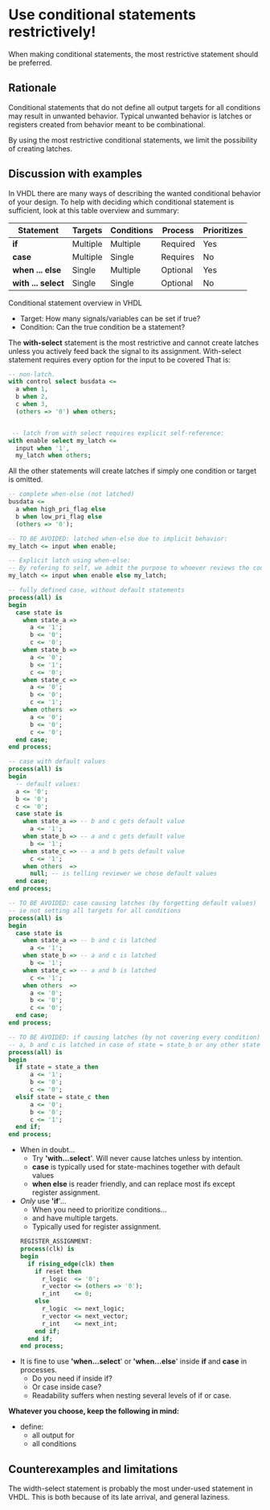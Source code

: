 # Use conditional statements restrictively! #
When making conditional statements, the most restrictive statement should be preferred. 

## Rationale
Conditional statements that do not define all output targets for all conditions may result in unwanted behavior. 
Typical unwanted behavior is latches or registers created from behavior meant to be combinational. 

By using the most restrictive conditional statements, we limit the possibility of creating latches. 

## Discussion with examples
In VHDL there are many ways of describing the wanted conditional behavior of your design. 
To help with deciding which conditional statement is sufficient, look at this table overview and summary:

| Statement           | Targets  | Conditions | Process  | Prioritizes |
|---------------------|----------|------------|----------|-------------|
| **if**              | Multiple | Multiple   | Required | Yes         |
| **case**            | Multiple | Single     | Requires | No          |
| **when ... else**   | Single   | Multiple   | Optional | Yes         |
| **with ... select** | Single   | Single     | Optional | No          |

Conditional statement overview in VHDL

-   Target: How many signals/variables can be set if true?
-   Condition: Can the true condition be a statement?

<!-- -->

The **with-select** statement is the most restrictive and cannot create latches unless you actively feed back the signal to its assignment. 
With-select statement requires every option for the input to be covered
That is:
```vhdl
-- non-latch.  
with control select busdata <=
  a when 1,
  b when 2,
  c when 3,     
  (others => '0') when others;


 -- latch from with select requires explicit self-reference:
with enable select my_latch <= 
  input when '1', 
  my_latch when others;
```

All the other statements will create latches if simply one condition or target is omitted.
```vhdl
-- complete when-else (not latched) 
busdata <= 
  a when high_pri_flag else
  b when low_pri_flag else
  (others => '0');

-- TO BE AVOIDED: latched when-else due to implicit behavior:
my_latch <= input when enable;

-- Explicit latch using when-else:
-- By refering to self, we admit the purpose to whoever reviews the code. 
my_latch <= input when enable else my_latch; 

-- fully defined case, without default statements
process(all) is 
begin 
  case state is 
    when state_a =>
      a <= '1';
      b <= '0';
      c <= '0';
    when state_b =>
      a <= '0';
      b <= '1';
      c <= '0';
    when state_c => 
      a <= '0';
      b <= '0';
      c <= '1';
    when others  =>    
      a <= '0';
      b <= '0';
      c <= '0';
  end case;
end process;

-- case with default values
process(all) is 
begin
  -- default values:
  a <= '0';
  b <= '0';
  c <= '0';
  case state is 
    when state_a => -- b and c gets default value
      a <= '1';
    when state_b => -- a and c gets default value
      b <= '1';
    when state_c => -- a and b gets default value
      c <= '1';
    when others  =>    
      null; -- is telling reviewer we chose default values
  end case;
end process;

-- TO BE AVOIDED: case causing latches (by forgetting default values)
-- ie not setting all targets for all conditions
process(all) is 
begin 
  case state is 
    when state_a => -- b and c is latched
      a <= '1'; 
    when state_b => -- a and c is latched
      b <= '1';
    when state_c => -- a and b is latched
      c <= '1';
    when others  =>    
      a <= '0';
      b <= '0';
      c <= '0'; 
  end case;
end process;

-- TO BE AVOIDED: if causing latches (by not covering every condition)
-- a, b and c is latched in case of state = state_b or any other state except state_a and state_c 
process(all) is 
begin 
  if state = state_a then 
      a <= '1';
      b <= '0';
      c <= '0';
  elsif state = state_c then 
      a <= '0';
      b <= '0';
      c <= '1';
  end if;
end process;

```

-   When in doubt...
    -   Try **'with...select**'. Will never cause latches unless by intention.
    -   **case** is typically used for state-machines together with default values
    -   **when else** is reader friendly, and can replace most ifs except register assignment.
-   *Only* use **'if**'...
    -   When you need to prioritize conditions...
    -   and have multiple targets.
    -   Typically used for register assignment.
    ```vhdl
    REGISTER_ASSIGNMENT:
    process(clk) is 
    begin 
      if rising_edge(clk) then 
        if reset then 
          r_logic  <= '0';
          r_vector <= (others => '0');
          r_int    <= 0;
        else 
          r_logic  <= next_logic;
          r_vector <= next_vector;
          r_int    <= next_int;
        end if;
      end if;
    end process;
    ```
-   It is fine to use **'when...select**' or **'when...else**' inside
    **if** and **case** in processes.
    -   Do you need if inside if?
    -   Or case inside case?
    -   Readability suffers when nesting several levels of if or case.

**Whatever you choose, keep the following in mind:**

-   define:
    -   all output for
    -   all conditions

## Counterexamples and limitations
The width-select statement is probably the most under-used statement in VHDL. 
This is both because of its late arrival, and general laziness.  

